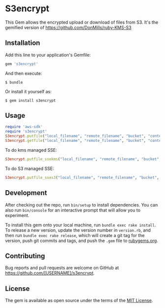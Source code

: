 # S3encrypt

This Gem allows the encrypted upload or download of files from S3.
It's the gemified version of https://github.com/DonMills/ruby-KMS-S3
## Installation

Add this line to your application's Gemfile:

```ruby
gem 's3encrypt'
```

And then execute:

    $ bundle

Or install it yourself as:

    $ gem install s3encrypt

## Usage

```ruby
require 'aws-sdk'
require 's3encrypt'
S3encrypt.putfile("local_filename", "remote_filename", "bucket", "context", "masterkmskey")
S3encrypt.getfile("local_filename", "remote_filename", "bucket", "context")
```

To do kms managed SSE:

```ruby
S3encrypt.putfile_ssekms("local_filename", "remote_filename", "bucket", "context", "masterkmskey")
```

To do S3 managed SSE:

```ruby
S3encrypt.putfile_sses3("local_filename", "remote_filename", "bucket", "context", "masterkmskey")
```


## Development

After checking out the repo, run `bin/setup` to install dependencies. You can also run `bin/console` for an interactive prompt that will allow you to experiment.

To install this gem onto your local machine, run `bundle exec rake install`. To release a new version, update the version number in `version.rb`, and then run `bundle exec rake release`, which will create a git tag for the version, push git commits and tags, and push the `.gem` file to [rubygems.org](https://rubygems.org).

## Contributing

Bug reports and pull requests are welcome on GitHub at https://github.com/[USERNAME]/s3encrypt.


## License

The gem is available as open source under the terms of the [MIT License](http://opensource.org/licenses/MIT).

